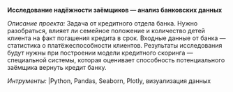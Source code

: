 **Исследование надёжности заёмщиков — анализ банковских данных**           

*Описание проекта:*
Задача от кредитного отдела банка. 
Нужно разобраться, влияет ли семейное положение и количество детей клиента на факт погашения кредита в срок. 
Входные данные от банка — статистика о платёжеспособности клиентов.
Результаты исследования будут нужны при построении модели кредитного скоринга — специальной системы, которая оценивает способность потенциального заёмщика вернуть кредит банку.

*Интрументы:*
|Python, Pandas, Seaborn, Plotly, визуализация данных 
